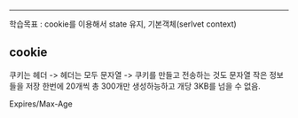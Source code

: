 <hr>

학습목표 : cookie를 이용해서 state 유지, 기본객체(serlvet context)


## cookie

쿠키는 헤더 -> 헤더는 모두 문자열 -> 쿠키를 만들고 전송하는 것도 문자열
작은 정보들을 저장 한번에 20개씩 총 300개만 생성하능하고 개당 3KB를 넘을 수 없음.

Expires/Max-Age